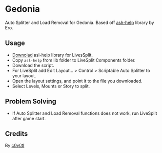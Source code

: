 # Gedonia
Auto Splitter and Load Removal for Gedonia. Based off [ash-help](https://github.com/just-ero/asl-help) library by Ero.
## Usage
* [Downolad](https://github.com/just-ero/asl-help/raw/main/lib/asl-help) asl-help library for LivesSplit.
* Copy `asl-help` from lib folder to LiveSplit Components folder.
* Download the script.
* For LiveSplit add Edit Layout... > Control > Scriptable Auto Splitter to your layout.
* Open the layout settings, and point it to the file you downloaded.
* Select Levels, Mounts or Story to split.
## Problem Solving
* If Auto Splitter and Load Removal functions does not work, run LiveSplit after game start.
## Credits
By [c0y0tl](https://www.twitch.tv/c0y0tl)
